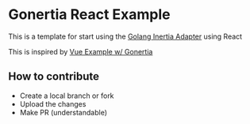 # Gonertia React Example

This is a template for start using the [Golang Inertia Adapter](https://github.com/romsar/gonertia) using React

This is inspired by [Vue Example w/ Gonertia](https://github.com/henrriusdev/gonertia_vue_example)

## How to contribute

- Create a local branch or fork
- Upload the changes
- Make PR (understandable)